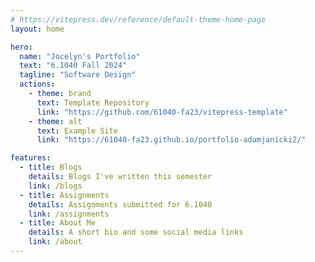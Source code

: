 ```yaml
---
# https://vitepress.dev/reference/default-theme-home-page
layout: home

hero:
  name: "Jocelyn's Portfolio"
  text: "6.1040 Fall 2024"
  tagline: "Software Design"
  actions:
    - theme: brand
      text: Template Repository
      link: "https://github.com/61040-fa23/vitepress-template"
    - theme: alt
      text: Example Site
      link: "https://61040-fa23.github.io/portfolio-adamjanicki2/"

features:
  - title: Blogs
    details: Blogs I've written this semester
    link: /blogs
  - title: Assignments
    details: Assignments submitted for 6.1040
    link: /assignments
  - title: About Me
    details: A short bio and some social media links
    link: /about
---
```

